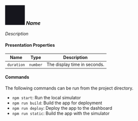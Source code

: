 ### ![](icon.svg) _Name_

_Description_

#### Presentation Properties

| Name       | Type     | Description                  |
| ---------- | -------- | ---------------------------- |
| `duration` | `number` | The display time in seconds. |

#### Commands

The following commands can be run from the project directory.

* `npm start`: Run the local simulator
* `npm run build`: Build the app for deployment
* `npm run deploy`: Deploy the app to the dashboard
* `npm run static`: Build the app with the simulator
